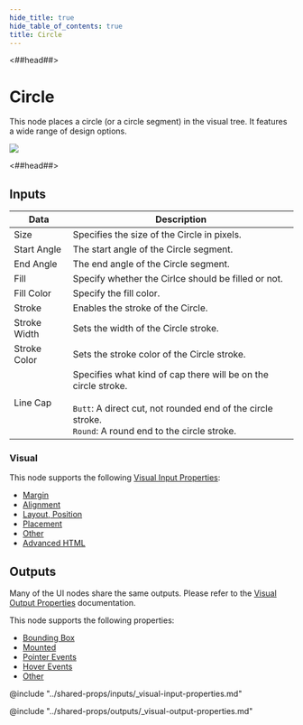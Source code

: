 ```yaml
---
hide_title: true
hide_table_of_contents: true
title: Circle
---
```


<##head##>

# Circle

This node places a circle (or a circle segment) in the visual tree. It features a wide range of design options.

<div className="ndl-image-with-background l">

![](/nodes/basic-elements/circle/circle_visual.png)

</div>

<##head##>

## Inputs

| Data                                           | Description                                                                                                                                                                        |
| ---------------------------------------------- | ---------------------------------------------------------------------------------------------------------------------------------------------------------------------------------- |
| <span className="ndl-data">Size</span>         | Specifies the size of the Circle in pixels.                                                                                                                                        |
| <span className="ndl-data">Start Angle</span>  | The start angle of the Circle segment.                                                                                                                                             |
| <span className="ndl-data">End Angle</span>    | The end angle of the Circle segment.                                                                                                                                               |
| <span className="ndl-data">Fill</span>         | Specify whether the Cirlce should be filled or not.                                                                                                                                |
| <span className="ndl-data">Fill Color</span>   | Specify the fill color.                                                                                                                                                            |
| <span className="ndl-data">Stroke</span>       | Enables the stroke of the Circle.                                                                                                                                                  |
| <span className="ndl-data">Stroke Width</span> | Sets the width of the Circle stroke.                                                                                                                                               |
| <span className="ndl-data">Stroke Color</span> | Sets the stroke color of the Circle stroke.                                                                                                                                        |
| <span className="ndl-data">Line Cap</span>     | Specifies what kind of cap there will be on the circle stroke.<br/><br/>`Butt`: A direct cut, not rounded end of the circle stroke.<br/>`Round`: A round end to the circle stroke. |

### Visual

This node supports the following [Visual Input Properties](/nodes/shared-props/inputs/visual-input-properties):

-   [Margin](/nodes/shared-props/inputs/visual-input-properties#margin)
-   [Alignment](/nodes/shared-props/inputs/visual-input-properties#alignment)
-   [Layout, Position](/nodes/shared-props/inputs/visual-input-properties#position)
-   [Placement](/nodes/shared-props/inputs/visual-input-properties#placement)
-   [Other](/nodes/shared-props/inputs/visual-input-properties#other)
-   [Advanced HTML](/nodes/shared-props/inputs/visual-input-properties#advanced-html)

## Outputs

Many of the UI nodes share the same outputs. Please refer to the [Visual Output Properties](/nodes/shared-props/outputs/visual-output-properties) documentation.

This node supports the following properties:

-   [Bounding Box](/nodes/shared-props/outputs/visual-output-properties#bounding-box)
-   [Mounted](/nodes/shared-props/outputs/visual-output-properties#mounted)
-   [Pointer Events](/nodes/shared-props/outputs/visual-output-properties#pointer-events)
-   [Hover Events](/nodes/shared-props/outputs/visual-output-properties#hover-events)
-   [Other](/nodes/shared-props/outputs/visual-output-properties#other)

<div className="hidden-props-for-editor">

@include "../shared-props/inputs/_visual-input-properties.md"

@include "../shared-props/outputs/_visual-output-properties.md"

</div>
